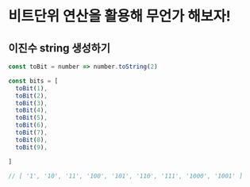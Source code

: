 # 비트단위 연산을 활용해 무언가 해보자!

## 이진수 string 생성하기

```javascript
const toBit = number => number.toString(2)

const bits = [
  toBit(1),
  toBit(2),
  toBit(3),
  toBit(4),
  toBit(5),
  toBit(6),
  toBit(7),
  toBit(8),
  toBit(9),

]

// [ '1', '10', '11', '100', '101', '110', '111', '1000', '1001' ]
```